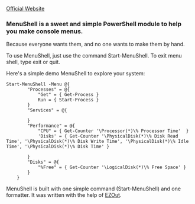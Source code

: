 

[Official Website](http://MenuShell.Start-Automating.com)


    
    
### MenuShell is a sweet and simple PowerShell module to help you make console menus.


Because everyone wants them, and no one wants to make them by hand.


To use MenuShell, just use the command Start-MenuShell.   To exit menu shell, type exit or quit.


Here's a simple demo MenuShell to explore your system:


    Start-MenuShell -Menu @{
            "Processes" = @{
                "Get" = { Get-Process } 
                Run = { Start-Process }  
            }
            "Services" = @{
        
            }
            "Performance" = @{
                "CPU" = { Get-Counter '\Processor(*)\% Processor Time'  } 
                'Disks' = { Get-Counter '\PhysicalDisk(*)\% Disk Read Time', '\PhysicalDisk(*)\% Disk Write Time', '\PhysicalDisk(*)\% Idle Time', '\PhysicalDisk(*)\% Disk Time' } 
        
            }
            "Disks" = @{
                "%Free" = { Get-Counter '\LogicalDisk(*)\% Free Space' } 
            }
        } 



MenuShell is built with one simple command (Start-MenuShell) and one formatter.  It was written with the help of [EZOut](http://ezout.start-automating.com).

